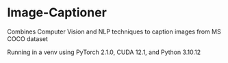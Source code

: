 # Image-Captioner
Combines Computer Vision and NLP techniques to caption images from MS COCO dataset

Running in a venv using PyTorch 2.1.0, CUDA 12.1, and Python 3.10.12